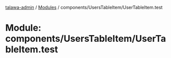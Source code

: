 [talawa-admin](../README.md) / [Modules](../modules.md) / components/UsersTableItem/UserTableItem.test

# Module: components/UsersTableItem/UserTableItem.test
